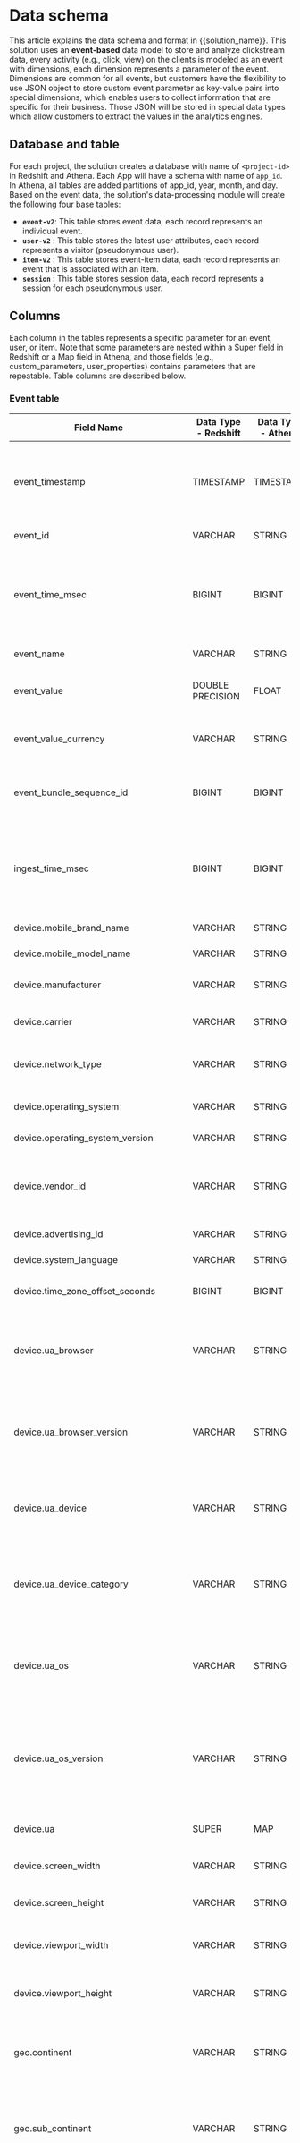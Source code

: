 # Data schema
This article explains the data schema and format in {{solution_name}}. This solution uses an **event-based** data model to store and analyze clickstream data, every activity (e.g., click, view) on the clients is modeled as an event with dimensions, each dimension represents a parameter of the event. Dimensions are common for all events, but customers have the flexibility to use JSON object to store custom event parameter as key-value pairs into special dimensions, which enables users to collect information that are specific for their business. Those JSON will be stored in special data types which allow customers to extract the values in the analytics engines.

## Database and table
For each project, the solution creates a database with name of `<project-id>` in Redshift and Athena. Each App will have a schema with name of `app_id`. In Athena, all tables are added partitions of app_id, year, month, and day. Based on the event data, the solution's data-processing module will create the following four base tables:

- **`event-v2`**: This table stores event data, each record represents an individual event. 
- **`user-v2`** : This table stores the latest user attributes, each record represents a visitor (pseudonymous user).
- **`item-v2`** : This table stores event-item data, each record represents an event that is associated with an item.
- **`session`** : This table stores session data, each record represents a session for each pseudonymous user. 


## Columns
Each column in the tables represents a specific parameter for an event, user, or item. Note that some parameters are nested within a Super field in Redshift or a Map field in Athena, and those fields (e.g., custom_parameters, user_properties) contains parameters that are repeatable. Table columns are described below.

### Event table
|**Field Name**| **Data Type - Redshift** | **Data Type - Athena** | **Description** |
|--------------|------------------------|------------------------|-------------------|
|event_timestamp| TIMESTAMP | TIMESTAMP | The timestamp (in microseconds, UTC) when the event was logged on the client.|
|event_id| VARCHAR | STRING | Unique ID for the event.|
|event_time_msec| BIGINT | BIGINT | The time in UNIX timestamp format (microseconds) when the event was logged on the client.|
|event_name| VARCHAR | STRING | The name of the event.|
|event_value| DOUBLE PRECISION | FLOAT | The value of the event's "value" parameter.|
|event_value_currency| VARCHAR | STRING | The currency of the value associated with the event.|
|event_bundle_sequence_id| BIGINT | BIGINT | The sequential ID of the bundle in which these events were uploaded.|
|ingest_time_msec| BIGINT | BIGINT | The time in UNIX timestamp format (microseconds) when the event was ingested to the server.|
| device.mobile_brand_name             | VARCHAR    |     STRING     | The device brand name.                                                                                   |
| device.mobile_model_name             | VARCHAR    |      STRING       | The device model name.                                                                                   |
| device.manufacturer                  | VARCHAR    |      STRING    | The device manufacturer name.                                                                               |
| device.carrier                       | VARCHAR    |     STRING       | The device network provider name.                              |
| device.network_type                  | VARCHAR    |     STRING      | The network_type of the device, e.g., WIFI, 5G                                                                     |
| device.operating_system              | VARCHAR    |    STRING        | The operating system of the device.                                                                                          |
| device.operating_system_version      | VARCHAR    |     STRING         | The OS version.                                                                                          |
| device.vendor_id                     | VARCHAR    |     STRING       | IDFV in iOS, Android ID (or UUID if Android ID is not available) in Android.                                                |
| device.advertising_id                | VARCHAR    |      STRING        | Advertising ID/IDFA.                                                                                     |
| device.system_language               | VARCHAR    |    STRING        | The OS language.                                                                                         |
| device.time_zone_offset_seconds      | BIGINT   |       BIGINT     | The offset from GMT in seconds.                                                                          |
| device.ua_browser                    | VARCHAR    |     STRING       | The browser in which the user viewed content, derived from User Agent string                                           |
| device.ua_browser_version      | VARCHAR    |       STRING      | The version of the browser in which the user viewed content, derive from User Agent                                            |
| device.ua_device            | VARCHAR    |            STRING    | The device in which user viewed content, derive from User Agent.                                                           |
| device.ua_device_category             | VARCHAR    |    STRING               | The device category in which user viewed content, derive from User Agent.                                               |
| device.ua_os            | VARCHAR    |            STRING    | The operating system of the device in which user viewed content, derive from User Agent.                                                 |
| device.ua_os_version             | VARCHAR    |    STRING               | The operating system version of the device category in which user viewed content, derive from User Agent.                     |
| device.ua             | SUPER    |    MAP       | The parsed User Agent in key-value pairs                    |
| device.screen_width             | VARCHAR    |        STRING           | The screen width of the device.                                                        |
| device.screen_height             | VARCHAR    |       STRING            | The screen height of the device.   |
| device.viewport_width             | VARCHAR    |        STRING           | The screen width of the browser viewport.                                                        |
| device.viewport_height             | VARCHAR    |       STRING            | The screen height of the browser viewport.   |
| geo.continent       |     VARCHAR      | STRING               | The continent from which events were reported, based on IP address.       |
| geo.sub_continent   |     VARCHAR         | STRING               | The subcontinent from which events were reported, based on IP address.    |
| geo.country         |      VARCHAR      | STRING               | The country from which events were reported, based on IP address.         |
| geo.region          |      VARCHAR        | STRING               | The region from which events were reported, based on IP address.          |
| geo.metro           |      VARCHAR      | STRING               | The metro from which events were reported, based on IP address.           |
| geo.city            |      VARCHAR       | STRING               | The city from which events were reported, based on IP address.            |
| geo.locale          |      VARCHAR       | STRING               | The locale information obtained from device.            | 
| traffic_source_source      | VARCHAR               |   STRING   | The traffic source (derive from utm_source) associated with the event.  |
| traffic_source_medium    | VARCHAR               |  STRING  | The traffic medium (derive from utm_medium, such as paid search, organic search, email, etc.) that associated with the event.  |
| traffic_source_campaign    | VARCHAR               |   STRING   | The marketing campaign (derive from utm_campaign) associated with the event.  | 
| traffic_source_content    | VARCHAR               |   STRING   | The marketing campaign content (derive from utm_content) associated with the event.  | 
| traffic_source_term    | VARCHAR               |   STRING   | The marketing campaign term (derive from utm_term) associated with the event.  | 
| traffic_source_campaign_id    | VARCHAR               |   STRING   | The marketing campaign id (derive from utm_id) associated with the event.  | 
| traffic_source_clid    | VARCHAR               |   STRING   | The click id associated with the event.  | 
| traffic_source_clid_platform    | VARCHAR               |   STRING   | The platform of the click id  associated with the event.  | 
| traffic_source_channel_group    | VARCHAR               |   STRING   | The channel group (assigned by traffic classification rules) associated with the event.  | 
| traffic_source_category    | VARCHAR               |   STRING   | The source category (i.e., Search, Social, Video, Shopping) based on the traffic source associated with the event.  | 
| user_first_touch_time_msec| BIGINT | BIGINT | The time in UNIX timestamp format (microseconds) when the user first touch the app or website.|
| app_package_id                  | VARCHAR               | STRING  | The package name or bundle ID of the app.                                    |
| app_version             | VARCHAR               | STRING    | The app's versionName (Android) or short bundle version.                     |
| app_title             | VARCHAR               | STRING    | The app's name.                     |
| app_id     | VARCHAR               | STRING    | The App ID (created by this solution) associated with the app.                                 |
| app_install_source      | VARCHAR               | STRING    | The store from which user installed the app.                                            |
| platform                 | VARCHAR               | STRING  | The data stream platform (Web, IOS or Android) from which the event originated.                                    |
| project_id     | VARCHAR               | STRING    | The project id associated with the app.                                 |
| screen_view_screen_name     | VARCHAR               | STRING    | The screen name associated with the event.                                 |
| screen_view_screen_id     | VARCHAR               | STRING    | The screen class id associated with the event.                                 |
| screen_view_screen_unique_id     | VARCHAR               | STRING    | The unique screen id associated with the event.                                 |
| screen_view_previous_screen_name     | VARCHAR               | STRING    | The previous screen name associated with the event.                                 |
| screen_view_previous_screen_id     | VARCHAR               | STRING    | The previous screen class id associated with the event.                                 |
| screen_view_previous_screen_unique_id     | VARCHAR               | STRING    | The previous unique screen id associated with the event.                                 |
| screen_view_entrances     | BOOLEAN               | BOOLEAN    | Whether the screen is the entrance view of the session.                                 |
| page_view_page_referrer     | VARCHAR               | STRING    | The referrer page url.                                 |
| page_view_page_referrer_title     | VARCHAR               | STRING    | The referrer page title.                                 |
| page_view_previous_time_msec| BIGINT | BIGINT | The timestamp of the previous page_view event. |
| page_view_engagement_time_msec    | BIGINT               | BIGINT    | The previous page_view duration in milliseconds.                                 |
| page_view_page_title     | VARCHAR               | STRING    | The title of the webpage associated with the event.                                 |
| page_view_page_url     | VARCHAR               | STRING    | The url of the webpage associated with the event.                                 |
| page_view_page_url_path     | VARCHAR               | STRING    | The url path of the webpage associated with the event.                                 |
| page_view_page_url_query_parameters     | SUPER               | MAP    | The query parameters in key-value pairs of the page url associated with the event.               |
| page_view_hostname     | VARCHAR               | STRING    | The host name of the web page associated with the event.                                 |
| page_view_latest_referrer     | VARCHAR               | STRING    | The url of the latest external referrer.                                 |
| page_view_latest_referrer_host     | VARCHAR               | STRING    | The hostname of the latest external referrer.                                 |
| page_view_entrances     | BOOLEAN               | BOOLEAN    | Whether the page is the entrance view of the session.                                 |
| app_start_is_first_time     | BOOLEAN               | BOOLEAN    | Whether the app start is a new app launch.                                 |
| upgrade_previous_app_version     | VARCHAR               | STRING    | Previous app version before app upgrade event.                                 |
| upgrade_previous_os_version     | VARCHAR               | STRING    | Previous os version before OS upgrade event.                                 |
| search_key     | VARCHAR               | STRING    | The name of the keyword in the URL when user perform search on web site.                                 |
| search_term     | VARCHAR               | STRING    | The search content in the URL when user perform search on web site.                                 |
| outbound_link_classes     | VARCHAR               | STRING    | The content of class in tag <a> that associated with the outbound link.                                 |
| outbound_link_domain     | VARCHAR               | STRING    | The domain of href in tag <a> that associated with the outbound link.                                 |
| outbound_link_id     | VARCHAR               | STRING    | The content of id in tag <a> that associated with the outbound link.                                 |
| outbound_link_url     | VARCHAR               | STRING    | The content of href in tag <a> that associated with the outbound link.                                 |
| outbound_link     | BOOLEAN               | BOOLEAN    | Whether the link is outbound link or not.                                 |
| user_engagement_time_msec    | BIGINT     | BIGINT    | The user engagement duration in milliseconds.                                 |
| user_id                     | VARCHAR    | STRING| The unique ID assigned to a user through `setUserId()` API.         |
| user_pseudo_id              | VARCHAR    | STRING| The pseudonymous id generated by SDK for the user.                     |
| session_id              | VARCHAR    | STRING| The session id associated with the event.                     |
| session_start_time_msec              | BIGINT    | BIGINT| The start time in UNIX timestamp of the session.                |
| session_duration              | BIGINT    | BIGINT| The duration the session lasts, in milliseconds.                |
| session_number              | BIGINT    | BIGINT| Number of the sessions generated from the client.                |
| scroll_engagement_time_msec | BIGINT    | BIGINT| The engagement time on the web page until user scroll.                |
| sdk_error_code | VARCHAR    | STRING| The error code generated by SDK when an event is invalid in some way.               |
| sdk_error_message | VARCHAR    | STRING| The error message generated by SDK an event is invalid in some way.               |
| sdk_version | VARCHAR    | STRING| The version of the SDK.               |
| sdk_name | VARCHAR    | STRING| The name of the SDK.               |
| app_exception_message | VARCHAR    | STRING| The exception message when the app crashes or throws an exception.       |
| app_exception_stack | VARCHAR    | STRING| The exception stack trace when the app crashes or throws an exception.       |
| custom_parameters_json_str | VARCHAR    | STRING| All the custom event parameters stored in key-value pairs.  |
| custom_parameters | SUPER    | MAP| All the custom event parameters stored in key-value pairs.  |
| process_info | SUPER    | MAP| Store information about the data processing.  |
| created_time | TIMESTAMP    | TIMESTAMP| Store information about the data processing.  |


### User table 
| Field name                  | Data type - Redshift | Data type - Athena | Description                                    |
|-----------------------------|-----------|--------|----------------------------------------------------------------------|
| event_timestamp          | BIGINT             |     STRING         | The timestamp of when the user attributes was collected.|
| user_id                     | VARCHAR    | STRING| The unique ID assigned to a user through `setUserId()` API.             |
| user_pseudo_id              | VARCHAR    | STRING| The pseudonymous id generated by SDK for the user.                     |
| user_properties                 | SUPER    |     ARRAY        | User custom properties of the user.                       |
| user_properties_json_str                 | VARCHAR    |     STRING        | Properties of the user.                        |
| first_touch_timestamp  | BIGINT   | BIGINT| The time (in microseconds) at which the user first opened the app or visited the site. |
| first_visit_date                 | Date    |     Date        | Date of the user's first visit                            |
| first_referrer                | VARCHAR    |     STRING        | The first referrer detected for the user                   |
| first_traffic_source               | VARCHAR    |     STRING        | The the network source that acquired the user that was first detected for the user, e.g., Google, Baidu                         |
| first_traffic_source_medium              | VARCHAR    |     STRING        | The medium of the network source that acquired the user that was first detected for the user, e.g., paid search, organic search, email, etc.                          |
| first_traffic_source_campaign              | VARCHAR    |     STRING        | The name of the marketing campaign that acquired the user that was first detected for the user.                          |
| first_traffic_source_content               | VARCHAR    |     STRING        | The marketing campaign content that acquired the user that was first detected for the user                      |
| first_traffic_source_term             | VARCHAR    |     STRING        | The keyword of the marketing ads that acquired the user that was first detected for the user.                          |
| first_traffic_source_campaign_id              | VARCHAR    |     STRING        | The id of the marketing campaign that acquired the user that was first detected for the user.                          |
| first_traffic_source_clid_platform             | VARCHAR    |     STRING        | The click id platform of the marketing campaign that acquired the user that was first detected for the user.                          |
| first_traffic_source_clid             | VARCHAR    |     STRING        | The click id of the marketing campaign that acquired the user that was first detected for the user.                          |
| first_traffic_source_channel_group             | VARCHAR    |     STRING        | The channel group of the traffic source that acquired the user that was first detected for the user.                          |
| first_traffic_source_category            | VARCHAR    |     STRING        | The source category (i.e., Search, Social, Video, Shopping) based on the traffic source that acquired the user for the first time.                          |
| first_app_install_source             | VARCHAR     |     STRING         | The install channel for the user, e.g., Google Play|
| process_info | SUPER    | MAP| Store information about the data processing.  |
| created_time | TIMESTAMP    | TIMESTAMP| Store information about the data processing.  |



### Session table 
| Field name                  | Data type - Redshift | Data type - Athena | Description                                    |
|-----------------------------|----------------------|-------------------|------------------------------------------------|
| event_timestamp             | TIMESTAMP            | STRING            | The timestamp of when the event occurred.      |
| user_pseudo_id              | VARCHAR        | STRING            | The pseudonymous ID generated by the SDK for the user. |
| session_id                  | VARCHAR        | STRING            | The ID assigned to a session.                   |
| user_id                     | VARCHAR        | STRING            | The unique ID assigned to a user through the `setUserId()` API. |
| session_number              | BIGINT               | INT               | The sequence number of the session in the client.         |
| session_start_time_msec     | BIGINT               | BIGINT            | The start time of the session in milliseconds.  |
| session_source              | VARCHAR        | STRING            | The traffic source of the session.                      |
| session_medium              | VARCHAR        | STRING            | The traffic source medium of the session.                      |
| session_campaign            | VARCHAR        | STRING            | The traffic source campaign of the session.                    |
| session_content             | VARCHAR        | STRING            | The traffic source content of the session.                     |
| session_term                | VARCHAR        | STRING            | The traffic source term of the session.                        |
| session_campaign_id         | VARCHAR        | STRING            | The traffic source campaign ID of the session.                 |
| session_clid_platform       | VARCHAR        | STRING            | The platform of the CLID (Click ID) of the session. |
| session_clid                | VARCHAR        | STRING            | The CLID (Click ID) of the session.              |
| session_channel_group       | VARCHAR        | STRING            | The traffic source channel group of the session.               |
| session_source_category     | VARCHAR        | STRING            | The traffic source category of the session source.             |
| process_info                | SUPER                | MAP               | Additional data processing information.                 |
| created_time                | TIMESTAMP            | STRING            | The timestamp of when the session data was created. |


### Item table 
| Field name                  | Data type - Redshift | Data type - Athena | Description                                    |
|-----------------------------|----------------------|-------------------|------------------------------------------------|
| event_timestamp             | TIMESTAMP            | STRING            | The timestamp of when the event occurred.      |
| event_id                    | VARCHAR        | STRING            | The ID of the event.                           |
| event_name                  | VARCHAR        | STRING            | The name of the event.                         |
| platform                    | VARCHAR        | STRING            | The platform associated with the event.         |
| user_pseudo_id              | VARCHAR        | STRING            | The pseudonymous ID generated by the SDK for the user. |
| user_id                     | VARCHAR        | STRING            | The unique ID assigned to a user through the `setUserId()` API. |
| item_id                     | VARCHAR        | STRING            | The ID of the item.                             |
| name                        | VARCHAR        | STRING            | The name of the item.                           |
| brand                       | VARCHAR        | STRING            | The brand of the item.                          |
| currency                    | VARCHAR        | STRING            | The currency associated with the item price.    |
| price                       | DOUBLE PRECISION     | DOUBLE            | The price of the item.                          |
| quantity                    | DOUBLE PRECISION     | DOUBLE            | The quantity of the item in the event             |
| creative_name               | VARCHAR        | STRING            | The name of the creative associated with the item. |
| creative_slot               | VARCHAR        | STRING            | The slot of the creative associated with the item. |
| location_id                 | VARCHAR        | STRING            | The ID of the location associated with the item. |
| category                    | VARCHAR        | STRING            | The category of the item.                       |
| category2                   | VARCHAR        | STRING            | The second category of the item.           |
| category3                   | VARCHAR        | STRING            | The third category of the item.            |
| category4                   | VARCHAR        | STRING            | The fourth category of the item.           |
| category5                   | VARCHAR        | STRING            | The fifth category of the item.            |
| custom_parameters_json_str  | VARCHAR       | STRING            | The JSON string representation of custom parameters.|
| custom_parameters           | SUPER                | MAP               | Additional custom parameters.                   |
| process_info                | SUPER                | MAP               | Additional process information.                 |
| created_time                | TIMESTAMP            | STRING            | The timestamp of when the item data was created. |

